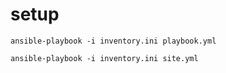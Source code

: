 # setup

```
ansible-playbook -i inventory.ini playbook.yml
```

```
ansible-playbook -i inventory.ini site.yml
```
